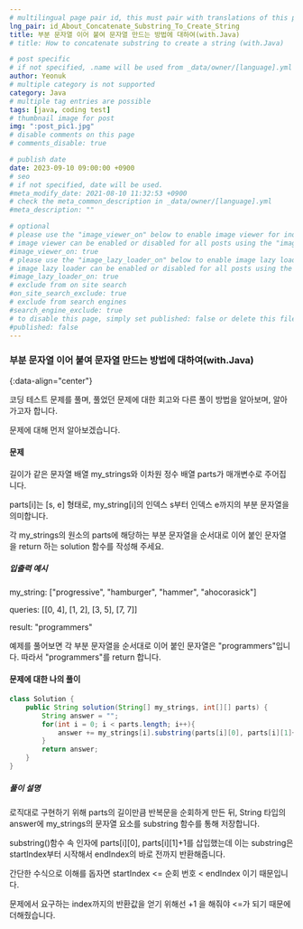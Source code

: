 ```yaml
---
# multilingual page pair id, this must pair with translations of this page. (This name must be unique)
lng_pair: id_About_Concatenate_Substring_To_Create_String
title: 부분 문자열 이어 붙여 문자열 만드는 방법에 대하여(with.Java)
# title: How to concatenate substring to create a string (with.Java)

# post specific
# if not specified, .name will be used from _data/owner/[language].yml
author: Yeonuk
# multiple category is not supported
category: Java
# multiple tag entries are possible
tags: [java, coding test]
# thumbnail image for post
img: ":post_pic1.jpg"
# disable comments on this page
# comments_disable: true

# publish date
date: 2023-09-10 09:00:00 +0900
# seo
# if not specified, date will be used.
#meta_modify_date: 2021-08-10 11:32:53 +0900
# check the meta_common_description in _data/owner/[language].yml
#meta_description: ""

# optional
# please use the "image_viewer_on" below to enable image viewer for individual pages or posts (_posts/ or [language]/_posts folders).
# image viewer can be enabled or disabled for all posts using the "image_viewer_posts: true" setting in _data/conf/main.yml.
#image_viewer_on: true
# please use the "image_lazy_loader_on" below to enable image lazy loader for individual pages or posts (_posts/ or [language]/_posts folders).
# image lazy loader can be enabled or disabled for all posts using the "image_lazy_loader_posts: true" setting in _data/conf/main.yml.
#image_lazy_loader_on: true
# exclude from on site search
#on_site_search_exclude: true
# exclude from search engines
#search_engine_exclude: true
# to disable this page, simply set published: false or delete this file
#published: false
---
```


<!-- outline-start -->

### 부분 문자열 이어 붙여 문자열 만드는 방법에 대하여(with.Java)

{:data-align="center"}

<!-- outline-end -->

코딩 테스트 문제를 풀며, 풀었던 문제에 대한 회고와 다른 풀이 방법을 알아보며, 알아가고자 합니다.

문제에 대해 먼저 알아보겠습니다.

#### 문제

길이가 같은 문자열 배열 my_strings와 이차원 정수 배열 parts가 매개변수로 주어집니다.

parts[i]는 [s, e] 형태로, my_string[i]의 인덱스 s부터 인덱스 e까지의 부분 문자열을 의미합니다.

각 my_strings의 원소의 parts에 해당하는 부분 문자열을 순서대로 이어 붙인 문자열을 return 하는 solution 함수를 작성해 주세요.

##### 입출력 예시

my_string: ["progressive", "hamburger", "hammer", "ahocorasick"]

queries: [[0, 4], [1, 2], [3, 5], [7, 7]]

result: "programmers"

예제를 풀어보면 각 부분 문자열을 순서대로 이어 붙인 문자열은 "programmers"입니다. 따라서 "programmers"를 return 합니다.

<!-- | i   | arr[i] | stk     |
| --- | ------ | ------- |
| 0   | 1      | []      |
| 1   | 4      | [1]     | -->

#### 문제에 대한 나의 풀이

```java
class Solution {
    public String solution(String[] my_strings, int[][] parts) {
        String answer = "";
        for(int i = 0; i < parts.length; i++){
            answer += my_strings[i].substring(parts[i][0], parts[i][1]+1);
        }
        return answer;
    }
}
```

##### 풀이 설명

로직대로 구현하기 위해 parts의 길이만큼 반복문을 순회하게 만든 뒤, String 타입의 answer에 my_strings의 문자열 요소를 substring 함수를 통해 저장합니다.

substring()함수 속 인자에 parts[i][0], parts[i][1]+1를 삽입했는데 이는 substring은 startIndex부터 시작해서 endIndex의 바로 전까지 반환해줍니다.

간단한 수식으로 이해를 돕자면 startIndex <= 순회 번호 < endIndex 이기 때문입니다.

문제에서 요구하는 index까지의 반환값을 얻기 위해선 +1 을 해줘야 <=가 되기 때문에 더해줬습니다.
